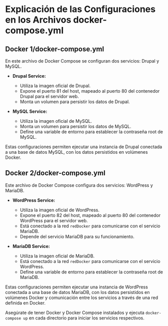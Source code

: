 # Explicación de las Configuraciones en los Archivos docker-compose.yml

## Docker 1/docker-compose.yml

En este archivo de Docker Compose se configuran dos servicios: Drupal y MySQL.

- **Drupal Service:**
  - Utiliza la imagen oficial de Drupal.
  - Expone el puerto 81 del host, mapeado al puerto 80 del contenedor Drupal para el servidor web.
  - Monta un volumen para persistir los datos de Drupal.

- **MySQL Service:**
  - Utiliza la imagen oficial de MySQL.
  - Monta un volumen para persistir los datos de MySQL.
  - Define una variable de entorno para establecer la contraseña root de MySQL.

Estas configuraciones permiten ejecutar una instancia de Drupal conectada a una base de datos MySQL, con los datos persistidos en volúmenes Docker.

## Docker 2/docker-compose.yml

Este archivo de Docker Compose configura dos servicios: WordPress y MariaDB.

- **WordPress Service:**
  - Utiliza la imagen oficial de WordPress.
  - Expone el puerto 82 del host, mapeado al puerto 80 del contenedor WordPress para el servidor web.
  - Está conectado a la red `redDocker` para comunicarse con el servicio MariaDB.
  - Depende del servicio MariaDB para su funcionamiento.

- **MariaDB Service:**
  - Utiliza la imagen oficial de MariaDB.
  - Está conectado a la red `redDocker` para comunicarse con el servicio WordPress.
  - Define una variable de entorno para establecer la contraseña root de MariaDB.

Estas configuraciones permiten ejecutar una instancia de WordPress conectada a una base de datos MariaDB, con los datos persistidos en volúmenes Docker y comunicación entre los servicios a través de una red definida en Docker.

Asegúrate de tener Docker y Docker Compose instalados y ejecuta `docker-compose up` en cada directorio para iniciar los servicios respectivos.